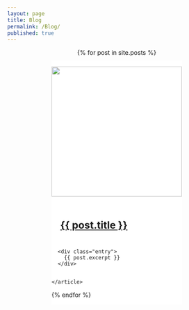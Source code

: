 ```yaml
---
layout: page
title: Blog
permalink: /Blog/
published: true
---
```

<style>
.posts{
	display: flex;
	flex-wrap: wrap;
	justify-content: center;
}
	.post{
		width: 100%;
		max-width: 300px;
		background: #fff;
		margin:10px 15px;
	}
	.post img{
		height: 300px;
		width: 300px;
		object-fit: cover;
	}
	.post h1{
		font-size: 23px;
		padding: 20px;
	}
	.entry{
		padding: 20px;
		font-size: 16pt;
		font-weight: 300;
	}
</style>
<div class="posts">
  {% for post in site.posts %}
    <article class="post paper-shadow-bottom-z-2">

<a href="{{ site.baseurl }}{{ post.url }}"><img src="{{ post.imagine }}" alt=""></a>
      <h1><a href="{{ site.baseurl }}{{ post.url }}">{{ post.title }}</a></h1>
		
      <div class="entry">
        {{ post.excerpt }}
      </div>

      
    </article>
  {% endfor %}
</div>
